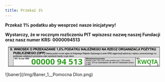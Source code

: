 ```yaml
---
title: Przekaż 1%
---
```


**Przekaż 1% podatku aby wesprzeć nasze inicjatywy!**  
  
**Wystarczy, że w rocznym rozliczeniu PIT wpiszesz nazwę naszej Fundacji oraz nasz numer KRS: 0000094513**
  
![pit](/img/1procent.png)
  
![baner](/img/Baner_1__Pomocna Dlon.png)

